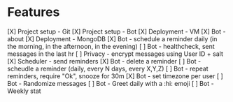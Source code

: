 # Features

[X] Project setup - Git
[X] Project setup - Bot
[X] Deployment - VM
[X] Bot - about
[X] Deployment - MongoDB
[X] Bot - schedule a reminder daily (in the morning, in the afternoon, in the evening)
[ ] Bot - healthcheck, sent messages in the last hr
[ ] Privacy - encrypt messages using User ID + salt
[X] Scheduler - send reminders
[X] Bot - delete a reminder
[ ] Bot - scheudle a reminder (daily, every N days, every X,Y,Z)
[ ] Bot - repeat reminders, require "Ok", snooze for 30m
[X] Bot - set timezone per user
[ ] Bot - Randomize messages
[ ] Bot - Greet daily with a :hi: emoji
[ ] Bot - Weekly stat

